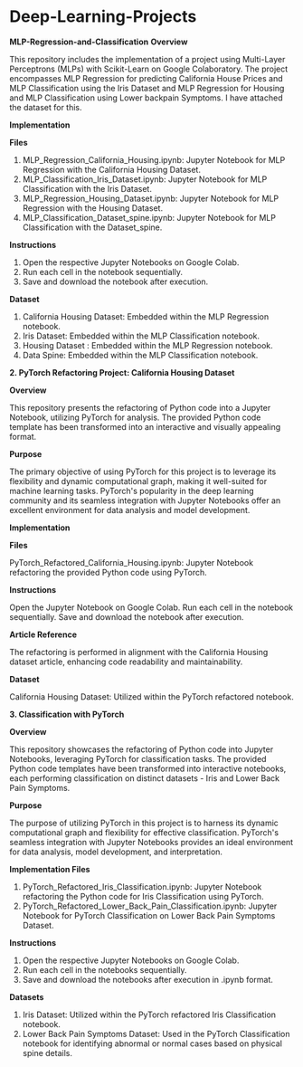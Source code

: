 # Deep-Learning-Projects

**MLP-Regression-and-Classification**
**Overview**

This repository includes the implementation of a project using Multi-Layer Perceptrons (MLPs) with Scikit-Learn on Google Colaboratory. The project encompasses MLP Regression for predicting California House Prices and MLP Classification using the Iris Dataset and MLP Regression for Housing and MLP Classification using Lower backpain Symptoms. I have attached the dataset for this.

**Implementation**

**Files**
1. MLP_Regression_California_Housing.ipynb: Jupyter Notebook for MLP Regression with the California Housing Dataset.
2. MLP_Classification_Iris_Dataset.ipynb: Jupyter Notebook for MLP Classification with the Iris Dataset.
3. MLP_Regression_Housing_Dataset.ipynb: Jupyter Notebook for MLP Regression with the Housing Dataset.
4. MLP_Classification_Dataset_spine.ipynb: Jupyter Notebook for MLP Classification with the Dataset_spine.
   
**Instructions**
1. Open the respective Jupyter Notebooks on Google Colab.
2. Run each cell in the notebook sequentially.
3. Save and download the notebook after execution.


**Dataset**
1. California Housing Dataset: Embedded within the MLP Regression notebook.
2. Iris Dataset: Embedded within the MLP Classification notebook.
3. Housing Dataset : Embedded within the MLP Regression notebook.
4. Data Spine: Embedded within the MLP Classification notebook.



**2. PyTorch Refactoring Project: California Housing Dataset**

**Overview**

This repository presents the refactoring of Python code into a Jupyter Notebook, utilizing PyTorch for analysis. The provided Python code template has been transformed into an interactive and visually appealing format.

**Purpose**

The primary objective of using PyTorch for this project is to leverage its flexibility and dynamic computational graph, making it well-suited for machine learning tasks. PyTorch's popularity in the deep learning community and its seamless integration with Jupyter Notebooks offer an excellent environment for data analysis and model development.

**Implementation**

**Files**

PyTorch_Refactored_California_Housing.ipynb: Jupyter Notebook refactoring the provided Python code using PyTorch.

**Instructions**

Open the Jupyter Notebook on Google Colab.
Run each cell in the notebook sequentially.
Save and download the notebook after execution.

**Article Reference**

The refactoring is performed in alignment with the California Housing dataset article, enhancing code readability and maintainability.

**Dataset**

California Housing Dataset: Utilized within the PyTorch refactored notebook.

**3. Classification with PyTorch**

**Overview**

This repository showcases the refactoring of Python code into Jupyter Notebooks, leveraging PyTorch for classification tasks. The provided Python code templates have been transformed into interactive notebooks, each performing classification on distinct datasets - Iris and Lower Back Pain Symptoms.

**Purpose**

The purpose of utilizing PyTorch in this project is to harness its dynamic computational graph and flexibility for effective classification. PyTorch's seamless integration with Jupyter Notebooks provides an ideal environment for data analysis, model development, and interpretation.

**Implementation
Files**

1. PyTorch_Refactored_Iris_Classification.ipynb: Jupyter Notebook refactoring the Python code for Iris Classification using PyTorch.
2. PyTorch_Refactored_Lower_Back_Pain_Classification.ipynb: Jupyter Notebook for PyTorch Classification on Lower Back Pain Symptoms Dataset.

**Instructions**
1. Open the respective Jupyter Notebooks on Google Colab.
2. Run each cell in the notebooks sequentially.
3. Save and download the notebooks after execution in .ipynb format.

**Datasets**

1. Iris Dataset: Utilized within the PyTorch refactored Iris Classification notebook.
2. Lower Back Pain Symptoms Dataset: Used in the PyTorch Classification notebook for identifying abnormal or normal cases based on physical spine details.
